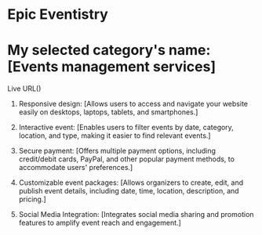 # Epic Eventistry

# My selected category's name: [Events management services]

Live URL()


1) Responsive design: 
 [Allows users to access and navigate your website easily on desktops, laptops, tablets, and smartphones.]

2) Interactive event:
 [Enables users to filter events by date, category, location, and type, making it easier to find relevant events.]

3) Secure payment: 
 [Offers multiple payment options, including credit/debit cards, PayPal, and other popular payment methods, to accommodate users' preferences.]

4) Customizable event packages:
 [Allows organizers to create, edit, and publish event details, including date, time, location, description, and pricing.]

5) Social Media Integration: 
 [Integrates social media sharing and promotion features to amplify event reach and engagement.]



